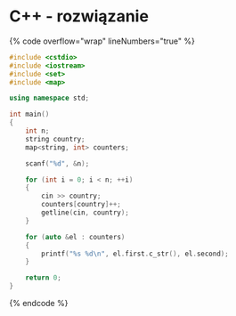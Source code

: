 # C++ - rozwiązanie

{% code overflow="wrap" lineNumbers="true" %}
```cpp
#include <cstdio>
#include <iostream>
#include <set>
#include <map>

using namespace std;

int main()
{
    int n;
    string country;
    map<string, int> counters;

    scanf("%d", &n);

    for (int i = 0; i < n; ++i)
    {
        cin >> country;
        counters[country]++;
        getline(cin, country);
    }

    for (auto &el : counters)
    {
        printf("%s %d\n", el.first.c_str(), el.second);
    }

    return 0;
}
```
{% endcode %}
